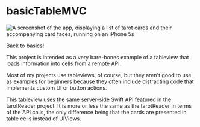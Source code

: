 # basicTableMVC

![A screenshot of the app, displaying a list of tarot cards and their accompanying card faces, running on an iPhone 5s][screenshot-1]

Back to basics! 

This project is intended as a very bare-bones example of a tableview that loads information into cells from a remote API.

Most of my projects use tableviews, of course, but they aren't good to use as examples for beginners because they often include distracting code that implements custom UI or button actions.

This tableview uses the same server-side Swift API featured in the tarotReader project. It is more or less the same as the tarotReader in terms of the API calls, the only difference being that the cards are presented in table cells instead of UIViews.

[screenshot-1]: http://i64.tinypic.com/10nhpi1.png
